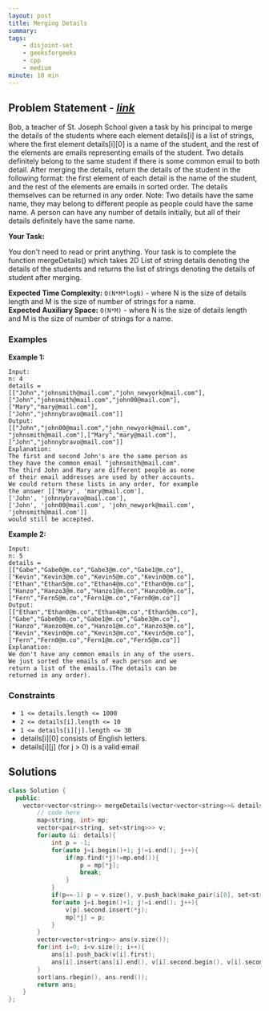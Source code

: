 ```yaml
---
layout: post
title: Merging Details                   
summary:
tags:
    - disjoint-set
    - geeksforgeeks
    - cpp
    - medium
minute: 10 min
---
```


## Problem Statement - [*link*](https://practice.geeksforgeeks.org/problems/merging-details/1)  

Bob, a teacher of St. Joseph School given a task by his principal to merge the details of the students where each element details[i] is a list of strings, where the first element details[i][0] is a name of the student, and the rest of the elements are emails representing emails of the student.   Two details definitely belong to the same student if there is some common email to both detail.  After merging the details, return the details of the student in the following format: the first element of each detail is the name of the student, and the rest of the elements are emails in sorted order. The details themselves can be returned in any order.  Note: Two details have the same name, they may belong to different people as people could have the same name. A person can have any number of details initially, but all of their details definitely have the same name.

**Your Task:** 

You don't need to read or print anything. Your task is to complete the function mergeDetails() which takes 2D List of string details denoting the details of the students and returns the list of strings denoting the details of student after merging.


**Expected Time Complexity:** `O(N*M*logN)` - where N is the size of details length and M is the size of number of strings for a name.              
**Expected Auxiliary Space:** `O(N*M)` - where N is the size of details length and M is the size of number of strings for a name.


### Examples

**Example 1:**   
```
Input: 
n: 4
details = 
[["John","johnsmith@mail.com","john_newyork@mail.com"],
["John","johnsmith@mail.com","john00@mail.com"],
["Mary","mary@mail.com"],
["John","johnnybravo@mail.com"]]
Output: 
[["John","john00@mail.com","john_newyork@mail.com",
"johnsmith@mail.com"],["Mary","mary@mail.com"],
["John","johnnybravo@mail.com"]]
Explanation:
The first and second John's are the same person as 
they have the common email "johnsmith@mail.com".
The third John and Mary are different people as none
of their email addresses are used by other accounts.
We could return these lists in any order, for example
the answer [['Mary', 'mary@mail.com'], 
['John', 'johnnybravo@mail.com'], 
['John', 'john00@mail.com', 'john_newyork@mail.com', 
'johnsmith@mail.com']] 
would still be accepted.
```

**Example 2:**   
```
Input: 
n: 5
details = 
[["Gabe","Gabe0@m.co","Gabe3@m.co","Gabe1@m.co"],["Kevin","Kevin3@m.co","Kevin5@m.co","Kevin0@m.co"],["Ethan","Ethan5@m.co","Ethan4@m.co","Ethan0@m.co"],["Hanzo","Hanzo3@m.co","Hanzo1@m.co","Hanzo0@m.co"],["Fern","Fern5@m.co","Fern1@m.co","Fern0@m.co"]]
Output: 
[["Ethan","Ethan0@m.co","Ethan4@m.co","Ethan5@m.co"],["Gabe","Gabe0@m.co","Gabe1@m.co","Gabe3@m.co"],["Hanzo","Hanzo0@m.co","Hanzo1@m.co","Hanzo3@m.co"],["Kevin","Kevin0@m.co","Kevin3@m.co","Kevin5@m.co"],["Fern","Fern0@m.co","Fern1@m.co","Fern5@m.co"]]
Explanation:
We don't have any common emails in any of the users.
We just sorted the emails of each person and we
return a list of the emails.(The details can be
returned in any order).
```

### Constraints

+ `1 <= details.length <= 1000`
+ `2 <= details[i].length <= 10`
+ `1 <= details[i][j].length <= 30`
+ details[i][0] consists of English letters.
+ details[i][j] (for j > 0) is a valid email

## Solutions

```cpp
class Solution {
  public:
    vector<vector<string>> mergeDetails(vector<vector<string>>& details) {
        // code here
        map<string, int> mp;
        vector<pair<string, set<string>>> v;
        for(auto &i: details){
            int p = -1;
            for(auto j=i.begin()+1; j!=i.end(); j++){
                if(mp.find(*j)!=mp.end()){
                    p = mp[*j];
                    break;
                }
            }
            if(p==-1) p = v.size(), v.push_back(make_pair(i[0], set<string>()));
            for(auto j=i.begin()+1; j!=i.end(); j++){
                v[p].second.insert(*j);
                mp[*j] = p;
            }
        }
        vector<vector<string>> ans(v.size());
        for(int i=0; i<v.size(); i++){
            ans[i].push_back(v[i].first);
            ans[i].insert(ans[i].end(), v[i].second.begin(), v[i].second.end());
        }
        sort(ans.rbegin(), ans.rend());
        return ans;
    }
};
```

